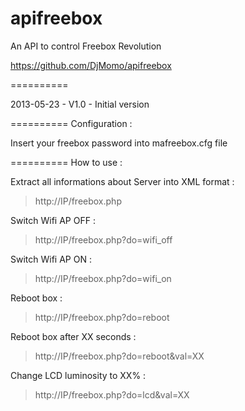 apifreebox
==========

An API to control Freebox Revolution

https://github.com/DjMomo/apifreebox

==========

2013-05-23 - V1.0 - Initial version

==========
Configuration :

Insert your freebox password into mafreebox.cfg file

==========
How to use :

Extract all informations about Server into XML format :
> http://IP/freebox.php

Switch Wifi AP OFF :
> http://IP/freebox.php?do=wifi_off

Switch Wifi AP ON :
> http://IP/freebox.php?do=wifi_on

Reboot box :
> http://IP/freebox.php?do=reboot

Reboot box after XX seconds :
> http://IP/freebox.php?do=reboot&val=XX

Change LCD luminosity to XX% :
> http://IP/freebox.php?do=lcd&val=XX
